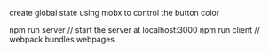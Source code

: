 create global state using mobx to control the button color

npm run server // start the server at localhost:3000
npm run client // webpack bundles webpages